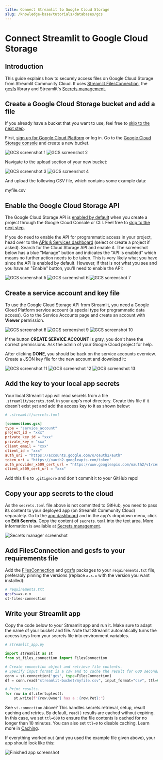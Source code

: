 ```yaml
---
title: Connect Streamlit to Google Cloud Storage
slug: /knowledge-base/tutorials/databases/gcs
---
```


# Connect Streamlit to Google Cloud Storage

## Introduction

This guide explains how to securely access files on Google Cloud Storage from Streamlit Community Cloud. It uses [Streamlit FilesConnection](https://github.com/streamlit/files-connection), the [gcsfs](https://github.com/fsspec/gcsfs) library and Streamlit's [Secrets management](/library/advanced-features/secrets-management).

## Create a Google Cloud Storage bucket and add a file

<Note>

If you already have a bucket that you want to use, feel free
to [skip to the next step](#enable-the-google-cloud-storage-api).

</Note>

First, [sign up for Google Cloud Platform](https://console.cloud.google.com/) or log in. Go to the [Google Cloud Storage console](https://console.cloud.google.com/storage/) and create a new bucket.

<Flex>
<Image alt="GCS screenshot 1" src="/images/databases/gcs-1.png" />
<Image alt="GCS screenshot 2" src="/images/databases/gcs-2.png" />
</Flex>

Navigate to the upload section of your new bucket:

<Flex>
<Image alt="GCS screenshot 3" src="/images/databases/gcs-3.png" />
<Image alt="GCS screenshot 4" src="/images/databases/gcs-4.png" />
</Flex>

And upload the following CSV file, which contains some example data:

<Download href="/images/databases/myfile.csv">myfile.csv</Download>

## Enable the Google Cloud Storage API

The Google Cloud Storage API is [enabled by default](https://cloud.google.com/service-usage/docs/enabled-service#default) when you create a project through the Google Cloud Console or CLI. Feel free to [skip to the next step](#create-a-service-account-and-key-file).

If you do need to enable the API for programmatic access in your project, head over to the [APIs & Services dashboard](https://console.cloud.google.com/apis/dashboard) (select or create a project if asked). Search for the Cloud Storage API and enable it. The screenshot below has a blue "Manage" button and indicates the "API is enabled" which means no further action needs to be taken. This is very likely what you have since the API is enabled by default. However, if that is not what you see and you have an "Enable" button, you'll need to enable the API:

<Flex>
<Image alt="GCS screenshot 5" src="/images/databases/gcs-5.png" />
<Image alt="GCS screenshot 6" src="/images/databases/gcs-6.png" />
<Image alt="GCS screenshot 7" src="/images/databases/gcs-7.png" />
</Flex>

## Create a service account and key file

To use the Google Cloud Storage API from Streamlit, you need a Google Cloud Platform service account (a special type for programmatic data access). Go to the Service Accounts page and create an account with <b>Viewer</b> permission.

<Flex>
<Image alt="GCS screenshot 8" src="/images/databases/gcs-8.png" />
<Image alt="GCS screenshot 9" src="/images/databases/gcs-9.png" />
<Image alt="GCS screenshot 10" src="/images/databases/gcs-10.png" />
</Flex>

<Note>

If the button **CREATE SERVICE ACCOUNT** is gray, you don't have the correct permissions. Ask the
admin of your Google Cloud project for help.

</Note>

After clicking **DONE**, you should be back on the service accounts overview. Create a JSON key file for the new account and download it:

<Flex>
<Image alt="GCS screenshot 11" src="/images/databases/gcs-11.png" />
<Image alt="GCS screenshot 12" src="/images/databases/gcs-12.png" />
<Image alt="GCS screenshot 13" src="/images/databases/gcs-13.png" />
</Flex>

## Add the key to your local app secrets

Your local Streamlit app will read secrets from a file `.streamlit/secrets.toml` in your app's root directory. Create this file if it doesn't exist yet and add the access key to it as shown below:

```toml
# .streamlit/secrets.toml

[connections.gcs]
type = "service_account"
project_id = "xxx"
private_key_id = "xxx"
private_key = "xxx"
client_email = "xxx"
client_id = "xxx"
auth_uri = "https://accounts.google.com/o/oauth2/auth"
token_uri = "https://oauth2.googleapis.com/token"
auth_provider_x509_cert_url = "https://www.googleapis.com/oauth2/v1/certs"
client_x509_cert_url = "xxx"
```

<Important>

Add this file to `.gitignore` and don't commit it to your GitHub repo!

</Important>

## Copy your app secrets to the cloud

As the `secrets.toml` file above is not committed to GitHub, you need to pass its content to your deployed app (on Streamlit Community Cloud) separately. Go to the [app dashboard](https://share.streamlit.io/) and in the app's dropdown menu, click on **Edit Secrets**. Copy the content of `secrets.toml` into the text area. More information is available at [Secrets management](/streamlit-community-cloud/deploy-your-app/secrets-management).

![Secrets manager screenshot](/images/databases/edit-secrets.png)

## Add FilesConnection and gcsfs to your requirements file

Add the [FilesConnection](https://github.com/streamlit/files-connection) and [gcsfs](https://github.com/fsspec/gcsfs) packages to your `requirements.txt` file, preferably pinning the versions (replace `x.x.x` with the version you want installed):

```bash
# requirements.txt
gcsfs==x.x.x
st-files-connection
```

## Write your Streamlit app

Copy the code below to your Streamlit app and run it. Make sure to adapt the name of your bucket and file. Note that Streamlit automatically turns the access keys from your secrets file into environment variables.

```python
# streamlit_app.py

import streamlit as st
from st_files_connection import FilesConnection

# Create connection object and retrieve file contents.
# Specify input format is a csv and to cache the result for 600 seconds.
conn = st.connection('gcs', type=FilesConnection)
df = conn.read("streamlit-bucket/myfile.csv", input_format="csv", ttl=600)

# Print results.
for row in df.itertuples():
    st.write(f"{row.Owner} has a :{row.Pet}:")
```

See `st.connection` above? This handles secrets retrieval, setup, result caching and retries. By default, `read()` results are cached without expiring. In this case, we set `ttl=600` to ensure the file contents is cached for no longer than 10 minutes. You can also set `ttl=0` to disable caching. Learn more in [Caching](/library/advanced-features/caching).

If everything worked out (and you used the example file given above), your app should look like this:

![Finished app screenshot](/images/databases/streamlit-app.png)
